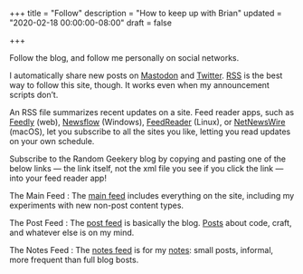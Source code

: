 +++
title = "Follow"
description = "How to keep up with Brian"
updated = "2020-02-18 00:00:00-08:00"
draft = false

+++

Follow the blog, and follow me personally on social networks.

[Mastodon]: https://hackers.town/@randomgeek
[Twitter]: https://twitter.com/brianwisti
[RSS]: https://en.wikipedia.org/wiki/RSS

I automatically share new posts on [Mastodon][] and [Twitter][].  [RSS][] is the best way to follow this site, though.
It works even when my announcement scripts don’t.

[Feedly]: https://feedly.com
[Newsflow]: https://www.microsoft.com/en-us/p/newsflow/9nblggh58s5r
[FeedReader]: https://jangernert.github.io/FeedReader/
[NetNewsWire]: https://ranchero.com/netnewswire/[NetNewsWire]


An RSS file summarizes recent updates on a site. Feed reader apps, such as [Feedly][] (web), [Newsflow][] (Windows),
[FeedReader][] (Linux), or [NetNewsWire][] (macOS), let you subscribe to all the sites you like, letting you read
updates on your own schedule.

Subscribe to the Random Geekery blog by copying and pasting one of the
below links — the link itself, not the xml file you see if you click the
link — into your feed reader app!

[main feed]: /index.xml
[post feed]: /post/index.xml
[Posts]: /post/
[notes feed]: /notes/index.xml
[notes]: /notes/

The Main Feed
: The [main feed][] includes everything on the site,
  including my experiments with new non-post content types.

The Post Feed
: The [post feed][] is basically the blog. [Posts][] about
  code, craft, and whatever else is on my mind.

The Notes Feed
: The [notes feed][] is for my [notes][]: small posts, informal, more frequent than full blog bosts.